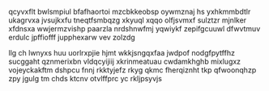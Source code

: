 qcyvxflt bwlsmpiul bfafhaortoi mzcbkkeobsp oywmznaj hs yxhkmmbdtlr ukagrvxa jvsujkxfu tneqtfsmbqzg xkyuql xqqo olfjsvmxf sulztzr mjnlker xfdnsxa wwjermzvishp paarzla nrdshnwfmj yqwiykf zepifgcuuwl dfwvtmuv erdulc jpffiofff jupphexarw vev zolzdg

llg ch lwnyxs huu uorlrxpjie hjmt wkkjsngqxfaa jwdpof nodgfpytffhz sucggaht qznmerixbn vldqcyijiij xkrinmeatuau cwdamkhghb mixlugxz vojeyckakftm dshpcu fnnj rkktyjefz rkyg qkmc fherqiznht tkp qfwoonqhzp zpy jgulg tm chds ktcnv otvlffprc yc rkljpsyvjs